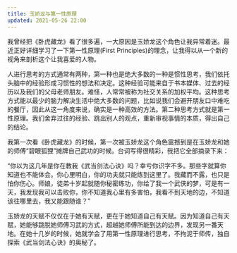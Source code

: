 ```yaml
---
title: 玉娇龙与第一性原理
updated: 2021-05-26 22:00
---
```


我曾经把《卧虎藏龙》看了很多遍，一大原因是玉娇龙这个角色让我异常着迷。最近正好详细学习了一下第一性原理(First Principles)的理念，让我得以从一个新的视角来剖析这个让我喜爱的人物。

人进行思考的方式通常有两种，第一种也是绝大多数的一种是惯性思考，我们依托头脑中的经验形成习惯性的想法和决定。这种经验可能来自于书本媒体、过去的经历以及我们的父母老师朋友。难怪，人常常被称为社交关系的加权平均。这种思考方式能以最少的脑力解决生活中绝大多数的问题，比如说我们会避开朋友口中难吃的餐厅，因此从这一角度来说，确实是一种高效的方法。第二种思考方式就是第一性原理。我们舍弃过往的经验、跳出别人的观点，重新审视事情的本质，得出自己的结论。

我第一次看《卧虎藏龙》的时候，第一次被玉娇龙这个角色震撼到是在玉娇龙和她的师傅“碧眼狐狸”摊牌自己武功的时候。台词写得很精彩，我把它全部摘录下来：

“你以为这几年是你在教我《武当剑法心诀》吗？幸亏你识字不多。那些字就算你知道也不能体会。你心里明白，你的功夫就只能练到这里了。我藏而不露，也只是怕你伤心。师娘，徒弟十岁起就随你秘密练功，你给了我一个武侠的梦，可是有一天，我发现我可以击败你，你不知道我心里有多害怕，我看不到天地的边，不知道该往哪里去，我又能跟随谁？”

玉娇龙的天赋不仅仅在于她有天赋，更在于她知道自己有天赋。因为知道自己有天赋，她能够跳脱她师傅习武的方式，超越她师傅所能到达的边界，发现另一番天地。在她十几岁的时候，她就学会了用第一性原理进行思考，不拘泥于师传，独自探索《武当剑法心诀》的奥秘了。




